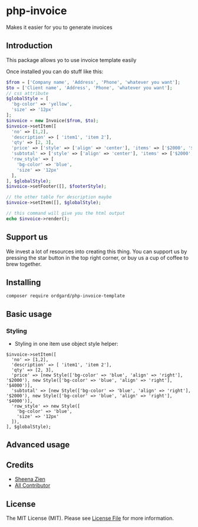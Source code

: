 # php-invoice
Makes it easier for you to generate invoices 

## Introduction
This package allows yo to use invoice template easily

Once installed you can do stuff like this:
```php
$from = ['Company name', 'Address', 'Phone', 'whatever you want'];
$to = ['Client name', 'Address', 'Phone', 'whatever you want'];
// css attribute
$globalStyle = [
  'bg-color' => 'yellow',
  'size' => '12px'
];
$invoice = new Invoice($from, $to);
$invoice->setItem([
  'no' => [1,2],
  'description' => [ 'item1', 'item 2'],
  'qty' => [2, 3],
  'price' => ['style' => ['align' => 'center'], 'items' => ['$2000', '$4000']],
  'subtotal' => ['style' => ['align' => 'center'], 'items' => ['$2000', '$4000']],
  'row_style' => [ 
    'bg-color' => 'blue',
    'size' => '12px'
  ],
], $globalStyle);
$invoice->setFooter([], $footerStyle);

// the other table for description maybe
$invoice->setItem([], $globalStyle);

// this command will give you the html output
echo $invoice->render();
```

## Support us
We invest a lot of resources into creating this thing. You can support us by pressing the star button in the top right corner, or buy us a cup of coffee to brew together.

## Installing
`composer require ordgard/php-invoice-template`

## Basic usage

### Styling
* Styling in one item use object style helper:
```
$invoice->setItem([
  'no' => [1,2],
  'description' => [ 'item1', 'item 2'],
  'qty' => [2, 3],
  'price' => [new Style(['bg-color' => 'blue', 'align' => 'right'], '$2000'), new Style(['bg-color' => 'blue', 'align' => 'right'], '$4000')],
  'subtotal' => [new Style(['bg-color' => 'blue', 'align' => 'right'], '$2000'), new Style(['bg-color' => 'blue', 'align' => 'right'], '$4000')],
  'row_style' => new Style([ 
    'bg-color' => 'blue',
    'size' => '12px'
  ]),
], $globalStyle);
```

## Advanced usage

## Credits
* [Sheena Zien](https://github.com/sheenazien8)
* [All Contributor](https://github.com/https://github.com/ordgard/php-invoice-template/blob/master/contributor.md)

## License
The MIT License (MIT). Please see [License File](https://github.com/ordgard/php-invoice-template/blob/master/LICENSE.md) for more information.
